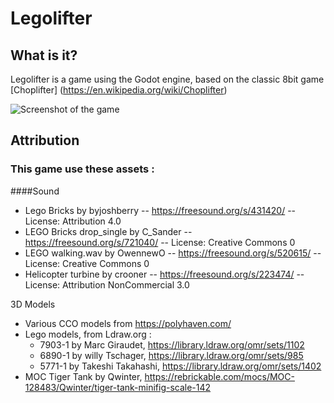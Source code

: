 # Legolifter

## What is it?
Legolifter is a game using the Godot engine, based on the classic 8bit game [Choplifter]
(https://en.wikipedia.org/wiki/Choplifter)

![Screenshot of the game](/textures/screenshot/gmae_screenshot.png)


## Attribution
### This game use these assets : 
####Sound
* Lego Bricks by byjoshberry -- https://freesound.org/s/431420/ -- License: Attribution 4.0
* LEGO Bricks drop_single by C_Sander -- https://freesound.org/s/721040/ -- License: Creative Commons 0
* LEGO walking.wav by OwennewO -- https://freesound.org/s/520615/ -- License: Creative Commons 0
* Helicopter turbine by crooner -- https://freesound.org/s/223474/ -- License: Attribution NonCommercial 3.0

3D Models
* Various CCO models from https://polyhaven.com/
* Lego models, from Ldraw.org : 
	 - 7903-1 by Marc Giraudet, https://library.ldraw.org/omr/sets/1102
	 - 6890-1 by willy Tschager, https://library.ldraw.org/omr/sets/985
	 - 5771-1 by Takeshi Takahashi, https://library.ldraw.org/omr/sets/1402
* MOC Tiger Tank by Qwinter, https://rebrickable.com/mocs/MOC-128483/Qwinter/tiger-tank-minifig-scale-142
